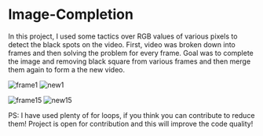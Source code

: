 # Image-Completion
In this project, I used some tactics over RGB values of various pixels to detect the black spots on the video.
First, video was broken down into frames and then solving the problem for every frame.
Goal was to complete the image and removing black square from various frames and then merge them again to form a the new video.

![frame1](https://user-images.githubusercontent.com/40502533/60997135-bf720d00-a373-11e9-90f3-50862a9b3de0.jpg)
![new1](https://user-images.githubusercontent.com/40502533/60997192-e3cde980-a373-11e9-891f-bd9d9e7e9362.png)

![frame15](https://user-images.githubusercontent.com/40502533/60997533-a584fa00-a374-11e9-8df2-971698a61e23.jpg)
![new15](https://user-images.githubusercontent.com/40502533/60997544-acac0800-a374-11e9-92d3-451338e0f48e.png)



PS: I have used plenty of for loops, if you think you can contribute to reduce them! Project is open for contribution 
and this will improve the code quality!

